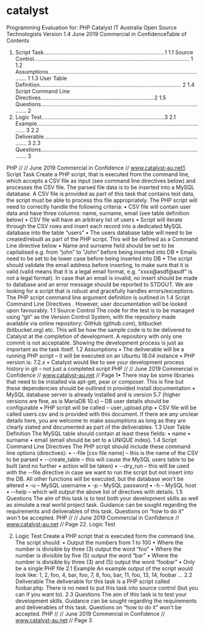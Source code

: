# catalyst

Programming Evaluation for:
PHP
Catalyst IT Australia
Open Source Technologists
Version 1.4
June 2019
Commercial in ConfidenceTable of Contents
1. Script Task...............................................................................1
1.1 Source Control..................................................................................................... 1
1.2 Assumptions........................................................................................................ 1
1.3 User Table Definition............................................................................................ 2
1.4 Script Command Line Directives..........................................................................2
1.5 Questions............................................................................................................. 2
2. Logic Test................................................................................3
2.1 Example............................................................................................................... 3
2.2 Deliverable........................................................................................................... 3
2.3 Questions............................................................................................................. 3

PHP // // June 2019
Commercial in Confidence // www.catalyst-au.net1. Script Task
Create a PHP script, that is executed from the command line, which accepts a CSV file as input
(see command line directives below) and processes the CSV file. The parsed file data is to be
inserted into a MySQL database. A CSV file is provided as part of this task that contains test
data, the script must be able to process this file appropriately.
The PHP script will need to correctly handle the following criteria:
• CSV file will contain user data and have three columns: name, surname, email
(see table definition below)
• CSV file will have an arbitrary list of users
• Script will iterate through the CSV rows and insert each record into a dedicated
MySQL database into the table “users”
• The users database table will need to be created/rebuilt as part of the PHP script.
This will be defined as a Command Line directive below
• Name and surname field should be set to be capitalised e.g. from “john” to “John”
before being inserted into DB
• Emails need to be set to be lower case before being inserted into DB
• The script should validate the email address before inserting, to make sure that it
is valid (valid means that it is a legal email format, e.g. “xxxx@asdf@asdf” is not
a legal format). In case that an email is invalid, no insert should be made to
database and an error message should be reported to STDOUT.
We are looking for a script that is robust and gracefully handles errors/exceptions.
The PHP script command line argument definition is outlined in 1.4 Script Command Line
Directives . However, user documentation will be looked upon favourably.
1.1 Source Control
The code for the test is to be managed using “git” as the Version Control System, with the
repository made available via online repository: GitHub (github.com), bitbucket (bitbucket.org)
etc. This will be how the sample code is to be delivered to Catalyst at the completion of
development.
A repository with only one commit is not acceptable. Showing the development process is just
as important as the task itself.
1.2 Assumptions
• The deliverable will be a running PHP script – it will be executed on an Ubuntu
18.04 instance
• PHP version is: 7.2.x
• Catalyst would like to see your development process history in git – not just a
completed script
PHP // // June 2019
Commercial in Confidence // www.catalyst-au.net // Page 1• There may be some libraries that need to be installed via apt-get, pear or
composer. This is fine but these dependencies should be outlined in provided
install documentation
• MySQL database server is already installed and is version 5.7 (higher versions
are fine, as is MariaDB 10.x) – DB user details should be configurable
• PHP script will be called – user_upload.php
• CSV file will be called users.csv and is provided with this document.
If there are any unclear details here, you are welcome to make assumptions as long as they are
clearly stated and documented as part of the deliverables.
1.3 User Table Definition
The MySQL table should contain at least these fields:
• name
• surname
• email (email should be set to a UNIQUE index).
1.4 Script Command Line Directives
The PHP script should include these command line options (directives):
• --file [csv file name] – this is the name of the CSV to be parsed
• --create_table – this will cause the MySQL users table to be built (and no further
• action will be taken)
• --dry_run – this will be used with the --file directive in case we want to run the
script but not insert into the DB. All other functions will be executed, but the
database won't be altered
• -u – MySQL username
• -p – MySQL password
• -h – MySQL host
• --help – which will output the above list of directives with details.
1.5 Questions
The aim of this task is to test both your development skills as well as simulate a real world
project task. Guidance can be sought regarding the requirements and deliverables of this task.
Questions on “how to do it” won't be accepted.
PHP // // June 2019
Commercial in Confidence // www.catalyst-au.net // Page 22. Logic Test


2. Logic Test
Create a PHP script that is executed form the command line. The script should:
• Output the numbers from 1 to 100
• Where the number is divisible by three (3) output the word “foo”
• Where the number is divisible by five (5) output the word “bar”
• Where the number is divisible by three (3) and (5) output the word “foobar”
• Only be a single PHP file
2.1 Example
An example output of the script would look like:
1, 2, foo, 4, bar, foo, 7, 8, foo, bar, 11, foo, 13, 14, foobar ...
2.2 Deliverable
The deliverable for this task is a PHP script called foobar.php. There is no need to put this task
into source control (but you can if you want to).
2.3 Questions
The aim of this task is to test your development skills. Guidance can be sought regarding the
requirements and deliverables of this task. Questions on “how to do it” won't be accepted.
PHP // // June 2019
Commercial in Confidence // www.catalyst-au.net // Page 3
